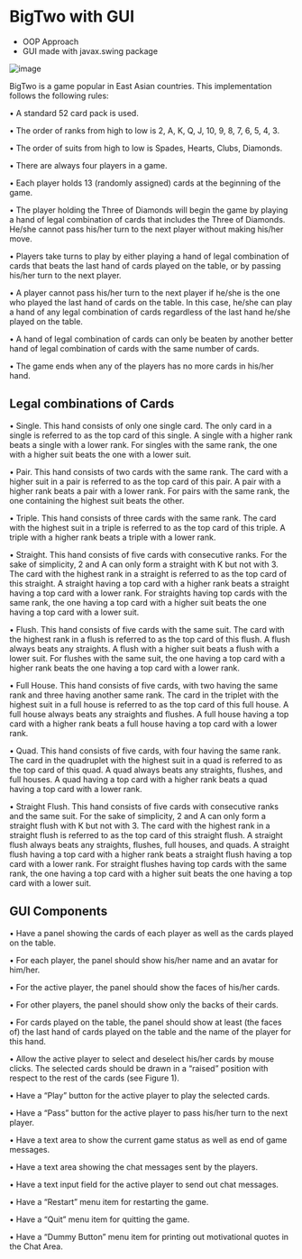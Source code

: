 # BigTwo with GUI
- OOP Approach
- GUI made with javax.swing package

![image](https://user-images.githubusercontent.com/82456594/206697624-e2443091-4113-4fc4-b741-d48772fe5cc6.png)

BigTwo is a game popular in East Asian countries. This implementation follows the following rules:

• A standard 52 card pack is used.

• The order of ranks from high to low is 2, A, K, Q, J, 10, 9, 8, 7, 6, 5, 4, 3.

• The order of suits from high to low is Spades, Hearts, Clubs, Diamonds.

• There are always four players in a game.

• Each player holds 13 (randomly assigned) cards at the beginning of the game.

• The player holding the Three of Diamonds will begin the game by playing a hand of
legal combination of cards that includes the Three of Diamonds. He/she cannot pass
his/her turn to the next player without making his/her move.

• Players take turns to play by either playing a hand of legal combination of cards that
beats the last hand of cards played on the table, or by passing his/her turn to the next
player.

• A player cannot pass his/her turn to the next player if he/she is the one who played the
last hand of cards on the table. In this case, he/she can play a hand of any legal
combination of cards regardless of the last hand he/she played on the table.

• A hand of legal combination of cards can only be beaten by another better hand of
legal combination of cards with the same number of cards.

• The game ends when any of the players has no more cards in his/her hand.

## Legal combinations of Cards
• Single. This hand consists of only one single card. The only card in a single is
referred to as the top card of this single. A single with a higher rank beats a single
with a lower rank. For singles with the same rank, the one with a higher suit beats the
one with a lower suit.

• Pair. This hand consists of two cards with the same rank. The card with a higher suit
in a pair is referred to as the top card of this pair. A pair with a higher rank beats a
pair with a lower rank. For pairs with the same rank, the one containing the highest
suit beats the other.

• Triple. This hand consists of three cards with the same rank. The card with the
highest suit in a triple is referred to as the top card of this triple. A triple with a higher
rank beats a triple with a lower rank.

• Straight. This hand consists of five cards with consecutive ranks. For the sake of
simplicity, 2 and A can only form a straight with K but not with 3. The card with the
highest rank in a straight is referred to as the top card of this straight. A straight
having a top card with a higher rank beats a straight having a top card with a lower
rank. For straights having top cards with the same rank, the one having a top card
with a higher suit beats the one having a top card with a lower suit.

• Flush. This hand consists of five cards with the same suit. The card with the highest
rank in a flush is referred to as the top card of this flush. A flush always beats any
straights. A flush with a higher suit beats a flush with a lower suit. For flushes with
the same suit, the one having a top card with a higher rank beats the one having a top
card with a lower rank.

• Full House. This hand consists of five cards, with two having the same rank and three
having another same rank. The card in the triplet with the highest suit in a full house
is referred to as the top card of this full house. A full house always beats any straights
and flushes. A full house having a top card with a higher rank beats a full house
having a top card with a lower rank.

• Quad. This hand consists of five cards, with four having the same rank. The card in
the quadruplet with the highest suit in a quad is referred to as the top card of this quad.
A quad always beats any straights, flushes, and full houses. A quad having a top card
with a higher rank beats a quad having a top card with a lower rank.

• Straight Flush. This hand consists of five cards with consecutive ranks and the same
suit. For the sake of simplicity, 2 and A can only form a straight flush with K but not
with 3. The card with the highest rank in a straight flush is referred to as the top card
of this straight flush. A straight flush always beats any straights, flushes, full houses,
and quads. A straight flush having a top card with a higher rank beats a straight flush
having a top card with a lower rank. For straight flushes having top cards with the
same rank, the one having a top card with a higher suit beats the one having a top card
with a lower suit.

## GUI Components
• Have a panel showing the cards of each player as well as the cards played on the table.

• For each player, the panel should show his/her name and an avatar for him/her.

• For the active player, the panel should show the faces of his/her cards.

• For other players, the panel should show only the backs of their cards.

• For cards played on the table, the panel should show at least (the faces of) the last
hand of cards played on the table and the name of the player for this hand.

• Allow the active player to select and deselect his/her cards by mouse clicks. The
selected cards should be drawn in a “raised” position with respect to the rest of the
cards (see Figure 1).

• Have a “Play” button for the active player to play the selected cards.

• Have a “Pass” button for the active player to pass his/her turn to the next player.

• Have a text area to show the current game status as well as end of game messages.

• Have a text area showing the chat messages sent by the players.

• Have a text input field for the active player to send out chat messages.

• Have a “Restart” menu item for restarting the game.

• Have a “Quit” menu item for quitting the game.

• Have a “Dummy Button” menu item for printing out motivational quotes in the Chat Area.


